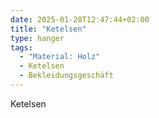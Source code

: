 ```yaml
---
date: 2025-01-28T12:47:44+02:00
title: "Ketelsen"
type: hanger
tags:
  - "Material: Holz"
  - Ketelsen
  - Bekleidungsgeschäft
---
```

Ketelsen
